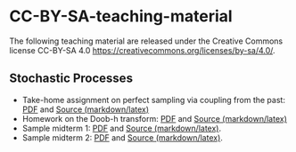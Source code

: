 # CC-BY-SA-teaching-material

The following teaching material are released under the Creative Commons license CC-BY-SA 4.0 <https://creativecommons.org/licenses/by-sa/4.0/>.

## Stochastic Processes

- Take-home assignment on perfect sampling via coupling from the past:
[PDF](https://github.com/bellecp/CC-BY-SA-teaching-material/blob/master/stochastic_processes/perfect-sampling-with-coupling-from-the-past.pdf) and
[Source (markdown/latex)](https://github.com/bellecp/CC-BY-SA-teaching-material/blob/master/stochastic_processes/perfect-sampling-with-coupling-from-the-past.md)
- Homework on the Doob-h transform:
[PDF](https://github.com/bellecp/CC-BY-SA-teaching-material/blob/master/stochastic_processes/homework-doob-h-transform-with-python-notebooks.pdf) and
[Source (markdown/latex)](https://github.com/bellecp/CC-BY-SA-teaching-material/blob/master/stochastic_processes/homework-doob-h-transform-with-python-notebooks.md)
- Sample midterm 1:
[PDF](https://github.com/bellecp/CC-BY-SA-teaching-material/blob/master/stochastic_processes/midterm-sample-exam-1.pdf) and
[Source (markdown/latex)](https://github.com/bellecp/CC-BY-SA-teaching-material/blob/master/stochastic_processes/midterm-sample-exam-1.md).
- Sample midterm 2:
[PDF](https://github.com/bellecp/CC-BY-SA-teaching-material/blob/master/stochastic_processes/midterm-sample-exam-2.pdf) and
[Source (markdown/latex)](https://github.com/bellecp/CC-BY-SA-teaching-material/blob/master/stochastic_processes/midterm-sample-exam-2.md).
